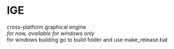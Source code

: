 # IGE
cross-platform graphical engine  
*for now, available for windows only*  
for windows building go to build folder and use make_release.bat
